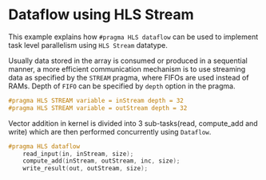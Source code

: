 Dataflow using HLS Stream
============================

This example explains how `#pragma HLS dataflow` can be used to implement task level parallelism using `HLS Stream` datatype.

Usually data stored in the array is consumed or produced in a sequential manner, a more efficient
communication mechanism is to use streaming data as specified by the `STREAM` pragma, where
FIFOs are used instead of RAMs. Depth of `FIFO` can be specified by `depth` option in the pragma.

```c++
#pragma HLS STREAM variable = inStream depth = 32
#pragma HLS STREAM variable = outStream depth = 32
```

Vector addition in kernel is divided into 3 sub-tasks(read, compute_add and write) which are then performed concurrently using `Dataflow`.

```c++
#pragma HLS dataflow
    read_input(in, inStream, size);
    compute_add(inStream, outStream, inc, size);
    write_result(out, outStream, size);
```    
